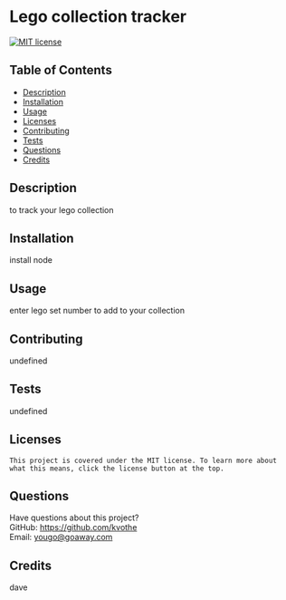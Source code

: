 # Lego collection tracker

  [![MIT license](https://img.shields.io/badge/License-MIT-blue.svg)](https://lbesson.mit-license.org/)

  ## Table of Contents
  * [Description](#description)
  * [Installation](#installation)
  * [Usage](#usage)
  * [Licenses](#licenses)
  * [Contributing](#contributors)
  * [Tests](#test)
  * [Questions](#questions)
  * [Credits](#credits)

  ## Description
  to track your lego collection 

  ## Installation
  install node

  ## Usage
  enter lego set number to add to your collection

  ## Contributing
  undefined

  ## Tests
  undefined

   ## Licenses
    This project is covered under the MIT license. To learn more about what this means, click the license button at the top.

  ## Questions
  Have questions about this project?  
  GitHub: https://github.com/kvothe  
  Email: yougo@goaway.com

  ## Credits
  dave
